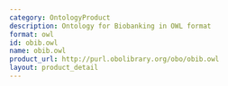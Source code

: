 ```yaml
---
category: OntologyProduct
description: Ontology for Biobanking in OWL format
format: owl
id: obib.owl
name: obib.owl
product_url: http://purl.obolibrary.org/obo/obib.owl
layout: product_detail
---
```

